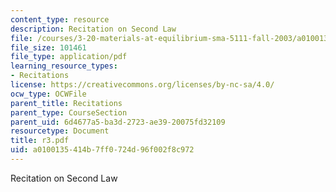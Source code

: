 ```yaml
---
content_type: resource
description: Recitation on Second Law
file: /courses/3-20-materials-at-equilibrium-sma-5111-fall-2003/a0100135414b7ff0724d96f002f8c972_r3.pdf
file_size: 101461
file_type: application/pdf
learning_resource_types:
- Recitations
license: https://creativecommons.org/licenses/by-nc-sa/4.0/
ocw_type: OCWFile
parent_title: Recitations
parent_type: CourseSection
parent_uid: 6d4677a5-ba3d-2723-ae39-20075fd32109
resourcetype: Document
title: r3.pdf
uid: a0100135-414b-7ff0-724d-96f002f8c972
---
```

Recitation on Second Law